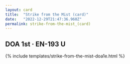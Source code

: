 ```yaml
---
layout: card
title:  "Strike from the Mist (card)"
date:   "2022-12-29T21:47:36.960Z"
permalink: strike-from-the-mist_(card)
---
```


## DOA 1st &middot; EN-193 U

{% include templates/strike-from-the-mist-doa1e.html %}
